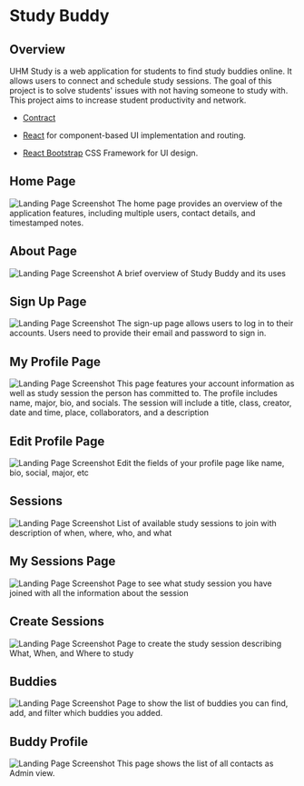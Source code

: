 # Study Buddy

## Overview

UHM Study is a web application for students to find study buddies online. It allows users to connect and schedule study sessions. The goal of this project is to solve students' issues with not having someone to study with. This project aims to increase student productivity and network.

* [Contract](https://docs.google.com/document/d/1CuqpTS5TcGMRY66bBHws0psp6xEzRiAeooaWMurNlUc/edit?usp=sharing) 

* [React](https://reactjs.org/) for component-based UI implementation and routing.
* [React Bootstrap](https://react-bootstrap.github.io/) CSS Framework for UI design.


## Home Page

<img src="doc/front.png" alt="Landing Page Screenshot">
The home page provides an overview of the application features, including multiple users, contact details, and timestamped notes.

## About Page

<img src="doc/frontp2.png" alt="Landing Page Screenshot">
A brief overview of Study Buddy and its uses

## Sign Up Page

<img src="doc/signUp.png" alt="Landing Page Screenshot">
The sign-up page allows users to log in to their accounts. Users need to provide their email and password to sign in.

## My Profile Page

<img src="doc/myProfile.png" alt="Landing Page Screenshot">
This page features your account information as well as study session the person has committed to.  The profile includes name, major, bio, and socials. The session will include a title, class, creator, date and time, place, collaborators, and a description

## Edit Profile Page

<img src="doc/editProf.png" alt="Landing Page Screenshot">
Edit the fields of your profile page like name, bio, social, major, etc

## Sessions

<img src="doc/sess.png" alt="Landing Page Screenshot">
List of available study sessions to join with description of when, where, who, and what

## My Sessions Page

<img src="doc/mySession.png" alt="Landing Page Screenshot">
Page to see what study session you have joined with all the information about the session

## Create Sessions

<img src="doc/CreateSes.png" alt="Landing Page Screenshot">
Page to create the study session describing What, When, and Where to study

## Buddies

<img src="doc/bud.png" alt="Landing Page Screenshot">
Page to show the list of buddies you can find, add, and filter which buddies you added.

## Buddy Profile

<img src="doc/buddyProfile.png" alt="Landing Page Screenshot">
This page shows the list of all contacts as Admin view.



